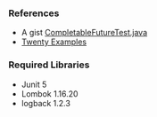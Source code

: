 
### References

* A gist [CompletableFutureTest.java](https://gist.github.com/spullara/5897605)
* [Twenty Examples](https://mahmoudanouti.wordpress.com/2018/01/26/20-examples-of-using-javas-completablefuture/)

### Required Libraries

* Junit 5
* Lombok 1.16.20
* logback 1.2.3